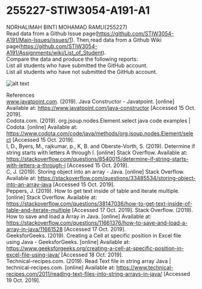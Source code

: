 # 255227-STIW3054-A191-A1
NORHALIMAH BINTI MOHAMAD RAMLI(255227)<br />
Read data from a Github Issue page(https://github.com/STIW3054-A191/Main-Issues/issues/1). Then,read data from a Github Wiki page(https://github.com/STIW3054-A191/Assignments/wiki/List_of_Student).<br />
Compare the data and produce the following reports:<br />
List all students who have submitted the GitHub account.<br />
List all students who have not submitted the GitHub account.<br />

![alt text](C:\Users\HALIMAH\IdeaProjects\255227-STIW3054-A191-A1\255227-STIW3054-A191-A1\target\uml.png)




References <br/>
www.javatpoint.com. (2019). Java Constructor - Javatpoint. [online] Available at: https://www.javatpoint.com/java-constructor [Accessed 15 Oct. 2019].<br />
Codota.com. (2019). org.jsoup.nodes.Element.select java code examples | Codota. [online] Available at: https://www.codota.com/code/java/methods/org.jsoup.nodes.Element/select [Accessed 15 Oct. 2019].<br />
I, D., Byers, M., rajkumar, p., K, B. and Oberste-Vorth, S. (2019). Determine if string starts with letters A through I. [online] Stack Overflow. Available at: https://stackoverflow.com/questions/8540015/determine-if-string-starts-with-letters-a-through-i [Accessed 15 Oct. 2019].<br />
C, J. (2019). Storing object into an array - Java. [online] Stack Overflow. Available at: https://stackoverflow.com/questions/33485534/storing-object-into-an-array-java [Accessed 15 Oct. 2019].<br />
Peppers, J. (2019). How to get text inside of table and iterate multiple. [online] Stack Overflow. Available at: https://stackoverflow.com/questions/38147036/how-to-get-text-inside-of-table-and-iterate-multiple [Accessed 17 Oct. 2019].
Stack Overflow. (2019). How to save and load a Array in Java. [online] Available at: https://stackoverflow.com/questions/11661376/how-to-save-and-load-a-array-in-java/11661528 [Accessed 17 Oct. 2019].<br />
GeeksforGeeks. (2019). Creating a Cell at specific position in Excel file using Java - GeeksforGeeks. [online] Available at: https://www.geeksforgeeks.org/creating-a-cell-at-specific-position-in-excel-file-using-java/ [Accessed 18 Oct. 2019].<br />
Technical-recipes.com. (2019). Read Text file in string array Java | technical-recipes.com. [online] Available at: https://www.technical-recipes.com/2011/reading-text-files-into-string-arrays-in-java/ [Accessed 19 Oct. 2019].<br />
